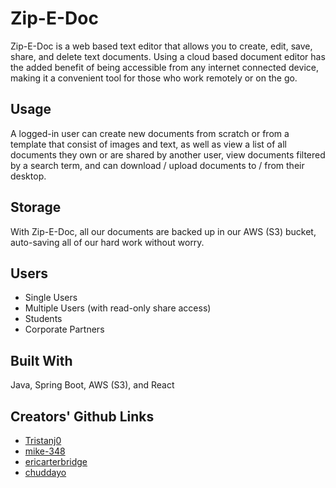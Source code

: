 # Zip-E-Doc

Zip-E-Doc is a web based text editor that allows you to create, edit, save, share, and delete text documents. Using a cloud based document editor has the added benefit of being accessible from any internet connected device, making it a convenient tool for those who work remotely or on the go.

## Usage

A logged-in user can create new documents from scratch or from a template that consist of images and text, as well as view a list of all documents they own or are shared by another user, view documents filtered by a search term, and can download / upload documents to / from their desktop.

## Storage

With Zip-E-Doc, all our documents are backed up in our AWS (S3) bucket, auto-saving all of our hard work without worry.

## Users

- Single Users
- Multiple Users (with read-only share access)
- Students
- Corporate Partners

## Built With

Java, Spring Boot, AWS (S3), and React

## Creators' Github Links

- [Tristanj0](https://github.com/Tristanj0)
- [mike-348](https://github.com/mike-348)
- [ericarterbridge](https://github.com/ericarterbridge)
- [chuddayo](https://github.com/chuddayo)
